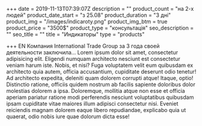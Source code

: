 +++
date = 2019-11-13T07:39:07Z
description = ""
product_count = "на 2-х людей"
product_date_start = "з 25.08"
product_duration = "3 дні"
product_img = "/images/indicaroty.png"
product_img_btm = true
product_price = "3500$"
product_type = "консультація"
seo_description = ""
seo_title = ""
title = "Индикаторы"
type = "products"

+++
EN Компания International Trade Group за 3 года своей деятельности заключила…
Lorem ipsum dolor sit amet, consectetur adipisicing elit. Eligendi numquam architecto nesciunt est consectetur veniam harum iste. Nobis, et nisi? Fuga voluptatem velit eum quibusdam ex architecto quia autem, officia accusantium, cupiditate deserunt odio tenetur! Ad architecto expedita, deleniti quam dolorem corrupti atque! Itaque, optio! Distinctio ratione, officiis quidem nostrum ab facilis sapiente doloribus dolor molestias dolorem a ipsa. Doloremque, mollitia atque non esse et officia aperiam pariatur ratione modi perferendis nesciunt voluptatibus quibusdam ipsam cupiditate vitae maiores illum adipisci consectetur nisi. Eveniet reiciendis magnam dolorem eaque libero repudiandae, explicabo quia ut quaerat, odio nobis iure quae dolorum dicta esse!